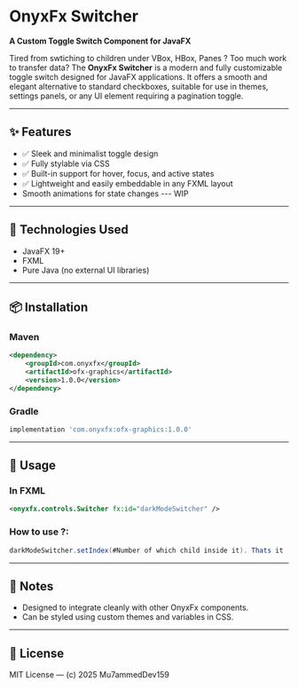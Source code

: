 # OnyxFx Switcher

**A Custom Toggle Switch Component for JavaFX**

Tired from swtiching to children under VBox, HBox, Panes ? Too much work to transfer data? 
The **OnyxFx Switcher** is a modern and fully customizable toggle switch designed for JavaFX applications. It offers a smooth and elegant alternative to standard checkboxes, suitable for use in themes, settings panels, or any UI element requiring a pagination toggle.

---

## ✨ Features

- ✅ Sleek and minimalist toggle design
- ✅ Fully stylable via CSS
- ✅ Built-in support for hover, focus, and active states
- ✅ Lightweight and easily embeddable in any FXML layout
-  Smooth animations for state changes --- WIP

---

## 🧰 Technologies Used

- JavaFX 19+
- FXML
- Pure Java (no external UI libraries)

---

## 📦 Installation

### Maven

```xml
<dependency>
    <groupId>com.onyxfx</groupId>
    <artifactId>ofx-graphics</artifactId>
    <version>1.0.0</version>
</dependency>
```

### Gradle

```groovy
implementation 'com.onyxfx:ofx-graphics:1.0.0'
```

---

## 🚀 Usage

### In FXML

```xml
<onyxfx.controls.Switcher fx:id="darkModeSwitcher" />
```

### How to use ?:

```java
darkModeSwitcher.setIndex(#Number of which child inside it). Thats it :)
```

---

## 📝 Notes

- Designed to integrate cleanly with other OnyxFx components.
- Can be styled using custom themes and variables in CSS.

---

## 📄 License

MIT License — (c) 2025 Mu7ammedDev159
